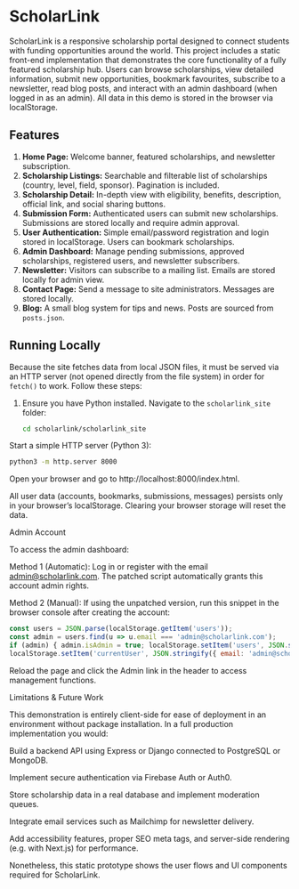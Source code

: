 # ScholarLink

ScholarLink is a responsive scholarship portal designed to connect students with funding opportunities around the world. This project includes a static front-end implementation that demonstrates the core functionality of a fully featured scholarship hub. Users can browse scholarships, view detailed information, submit new opportunities, bookmark favourites, subscribe to a newsletter, read blog posts, and interact with an admin dashboard (when logged in as an admin). All data in this demo is stored in the browser via localStorage.

## Features

1. **Home Page:** Welcome banner, featured scholarships, and newsletter subscription.
2. **Scholarship Listings:** Searchable and filterable list of scholarships (country, level, field, sponsor). Pagination is included.
3. **Scholarship Detail:** In-depth view with eligibility, benefits, description, official link, and social sharing buttons.
4. **Submission Form:** Authenticated users can submit new scholarships. Submissions are stored locally and require admin approval.
5. **User Authentication:** Simple email/password registration and login stored in localStorage. Users can bookmark scholarships.
6. **Admin Dashboard:** Manage pending submissions, approved scholarships, registered users, and newsletter subscribers.
7. **Newsletter:** Visitors can subscribe to a mailing list. Emails are stored locally for admin view.
8. **Contact Page:** Send a message to site administrators. Messages are stored locally.
9. **Blog:** A small blog system for tips and news. Posts are sourced from `posts.json`.

## Running Locally

Because the site fetches data from local JSON files, it must be served via an HTTP server (not opened directly from the file system) in order for `fetch()` to work. Follow these steps:

1. Ensure you have Python installed. Navigate to the `scholarlink_site` folder:

   ```sh
   cd scholarlink/scholarlink_site

Start a simple HTTP server (Python 3):

```sh
python3 -m http.server 8000
```
Open your browser and go to http://localhost:8000/index.html.

All user data (accounts, bookmarks, submissions, messages) persists only in your browser’s localStorage. Clearing your browser storage will reset the data.

Admin Account

To access the admin dashboard:

Method 1 (Automatic): Log in or register with the email admin@scholarlink.com. The patched script automatically grants this account admin rights.

Method 2 (Manual): If using the unpatched version, run this snippet in the browser console after creating the account:
```js
const users = JSON.parse(localStorage.getItem('users')); 
const admin = users.find(u => u.email === 'admin@scholarlink.com'); 
if (admin) { admin.isAdmin = true; localStorage.setItem('users', JSON.stringify(users)); } 
localStorage.setItem('currentUser', JSON.stringify({ email: 'admin@scholarlink.com', isAdmin: true }));
```
Reload the page and click the Admin link in the header to access management functions.

Limitations & Future Work

This demonstration is entirely client-side for ease of deployment in an environment without package installation. In a full production implementation you would:

Build a backend API using Express or Django connected to PostgreSQL or MongoDB.

Implement secure authentication via Firebase Auth or Auth0.

Store scholarship data in a real database and implement moderation queues.

Integrate email services such as Mailchimp for newsletter delivery.

Add accessibility features, proper SEO meta tags, and server-side rendering (e.g. with Next.js) for performance.

Nonetheless, this static prototype shows the user flows and UI components required for ScholarLink.
